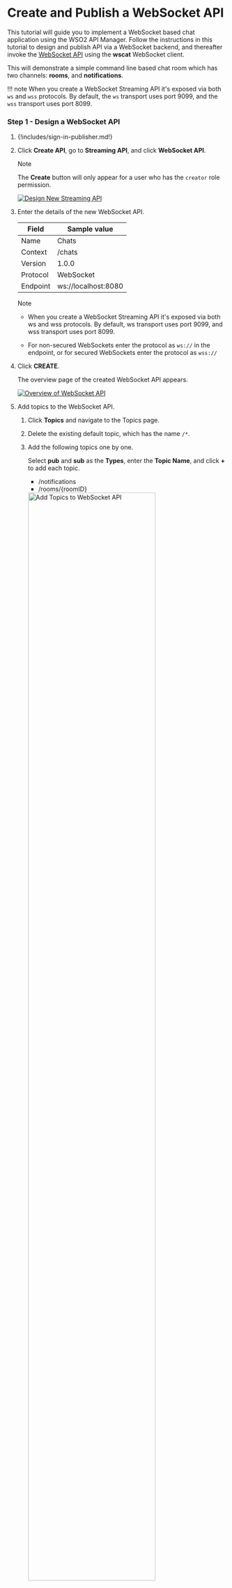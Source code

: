 # Create and Publish a WebSocket API

This tutorial will guide you to implement a WebSocket based chat application using the WSO2 API Manager.
Follow the instructions in this tutorial to design and publish API via a WebSocket backend, and thereafter 
invoke the [WebSocket API]({{base_path}}/use-cases/streaming-usecase/create-streaming-api/create-a-websocket-streaming-api) using the **wscat** WebSocket client.

This will demonstrate a simple command line based chat room which has two channels: **rooms**, and **notifications**.

!!! note
    When you create a WebSocket Streaming API it's exposed via both <code>ws</code> and <code>wss</code> protocols. By default, the <code>ws</code> transport uses port 9099, and the <code>wss</code> transport uses port 8099.

### Step 1 - Design a WebSocket API

1.  {!includes/sign-in-publisher.md!}

2.  Click **Create API**, go to **Streaming API**, and click **WebSocket API**.

     <html><div class="admonition note">
      <p class="admonition-title">Note</p>
      <p>The <b>Create</b> button will only appear for a user who has the <code>creator</code> role permission.</p>
      </div>
     </html>

    [![Design New Streaming API]({{base_path}}/assets/img/design/create-api/streaming-api/design-new-streaming-api.png)]({{base_path}}/assets/img/design/create-api/streaming-api/design-new-streaming-api.png)

3.  Enter the details of the new WebSocket API.

     <table>
     <thead>
     <tr>
     <th><b>Field</b></th>
     <th><b>Sample value</b></th>
     </tr>
     </thead>
     <tbody>
     <tr>
     <td>Name</td>
     <td>Chats</td>
     </tr>
     <tr>
     <td>Context</td>
     <td>/chats</td>
     </tr>
     <tr>
     <td>Version</td>
     <td>1.0.0</td>
     </tr>
     <tr>
     <td>Protocol</td>
     <td>WebSocket</td>
     </tr>
     <tr>
     <td>Endpoint</td>
     <td>ws://localhost:8080</td>
     </tr>
     </tbody>
     </table>

    <html>
     <div class="admonition note">
     <p class="admonition-title">Note</p>
     <ul>
     <li>When you create a WebSocket Streaming API it's exposed via both ws and wss protocols. By default, ws transport uses port 9099, and wss transport uses port 8099.
     </li>
     <li><p>For non-secured WebSockets enter the protocol as <code>ws://</code> in the endpoint, or for secured WebSockets enter the protocol as <code>wss://</code></p></li>
     </ul>
     </div>
     </html>

4.  Click **CREATE**. 

     The overview page of the created WebSocket API appears.

     [![Overview of WebSocket API]({{base_path}}/assets/img/tutorials/streaming-api/websocket-api-overview.png)]({{base_path}}/assets/img/tutorials/streaming-api/websocket-api-overview.png)

5. Add topics to the WebSocket API.

     1. Click **Topics** and navigate to the Topics page.

     2. Delete the existing default topic, which has the name `/*`.

     3. Add the following topics one by one. 
     
           Select **pub** and **sub** as the **Types**, enter the **Topic Name**, and click **+** to add each topic.

          - /notifications
          - /rooms/{roomID}

          <img src="{{base_path}}/assets/img/tutorials/streaming-api/websocket-api-add-topics.png" width="80%" alt="Add Topics to WebSocket API">
          
     4. Expand each topic, provide URL Mappings as follows, and click **Save**.

          | **Topic** | **URL Mapping** |
          |-----------|-----------------|
          | /notifications | /notifications |
          | /rooms/{roomID} | /rooms?room={uri.var.roomID} |

          URL Mapping provided for a topic will be appended to the WebSocket endpoint URL, which was provided when creating the API, and the traffic via the topic will be sent to & received from the resulting URL.

          [![Add URL Mappings to WebSocket API Topics]({{base_path}}/assets/img/tutorials/streaming-api/websocket-api-topic-url-mapping.png)]({{base_path}}/assets/img/tutorials/streaming-api/websocket-api-topic-url-mapping.png)


6. Attach business plans to your WebSocket API.

     1. Click **Subscriptions** and navigate to the Business Plans page.

     2. Select **AsyncGold** and click on **Save**.

           [![Subscriptions of WebSocket API]({{base_path}}/assets/img/tutorials/streaming-api/websocket-api-subscriptions.png)]({{base_path}}/assets/img/tutorials/streaming-api/websocket-api-subscriptions.png)

Now, you have created and configured the WebSocket API successfully.

### Step 2 - Publish the WebSocket API

1. Click **Lifecycle** to navigate to the API lifecycle, and click **Publish** to publish the API to the API Developer Portal.

2. Click **Deployments** to navigate to the Deployments page and click **Deploy New Revision**. 

3. Select **Production and Sandbox**, choose **localhost** as the VHost, and click on **Deploy**.

      <a href="{{base_path}}/assets/img/tutorials/streaming-api/streaming-api-deploy-new-revision.png"><img src="{{base_path}}/assets/img/tutorials/streaming-api/streaming-api-deploy-new-revision.png" width="80%" alt="Deploy New Revision"></a>

### Step 3 - Start the WebSocket Server

1. Download the sample WebSocket server from [WSO2 APIM Samples - GitHub repository](https://github.com/wso2/samples-apim/tree/master/streaming-api-backends/websocket-backend).

2. Go to the `streaming-api-backends/websocket-backend` directory, and install the required dependencies.

     ```sh
     npm install
     ```

3. Start the server.

     ```sh
     npm start
     ```

### Step 4 - Invoke the WebSocket API

1. {!includes/sign-in-devportal.md!}

2. Click on the WebSocket API. 

      The API overview appears.

3. Subscribe to the API.

    1. Click **Subscriptions** to go to the Subscriptions page and click **Subscription & Key Generation Wizard**.
    
           This wizard takes you through the steps of creating a new application, subscribing, generating keys, and generating an access token to invoke the API. 

           <div class="admonition note">
           <p class="admonition-title">Note</p>
           <p> 
           You can use any application (e.g., JWT or OAuth) to subscribe to the API.
           </p>
           </div>

         [![Key Generation Wizard]({{base_path}}/assets/img/tutorials/streaming-api/streaming-api-key-generation-wizard.png)]({{base_path}}/assets/img/tutorials/streaming-api/streaming-api-key-generation-wizard.png)

    2. Copy the authorization token that appears, and click **Finish**.

         [![Authorization Token]({{base_path}}/assets/img/tutorials/streaming-api/streaming-api-subscription-token.png)]({{base_path}}/assets/img/tutorials/streaming-api/streaming-api-subscription-token.png)

4. Try out the operations.
     
      1.  Install **wscat** client. 

           ```sh
           npm install -g wscat
           ```

      2.  Invoke the API's `/notifications` topic with an authorization header by executing the following command.
        
           ``` bash tab="WS"
           wscat -c ws://localhost:9099/chats/1.0.0/notifications -H "Authorization: Bearer [accesstoken]" 
           ```

           ``` bash tab="WSS"
           wscat -n -c wss://localhost:8099/chats/1.0.0/notifications -H "Authorization: Bearer [accesstoken]"
           ```
          
          When the connection is successful, the WebSocket server will send: 
           ```bash
           Subscribed to notifications!
           ```

      3.  In a separate terminal, invoke the API's `/rooms/{roomID}` topic with an authorization header by executing the following command.

           ``` bash tab="WS"
           wscat -c ws://localhost:9099/chats/1.0.0/rooms/room1 -H "Authorization: Bearer [accesstoken]" 
           ```

           ``` bash tab="WSS"
           wscat -n -c wss://localhost:8099/chats/1.0.0/rooms/room1 -H "Authorization: Bearer [accesstoken]"
           ```

          When the connection is successful, the WebSocket server will send:
           ```bash
           You joined room1!
           ```
          This denotes that the first user has connected to `room1`.

          Additionally, the following message will be shown in the terminal where you invoked the `/notifications` topic. This denotes the notification for the above event.
           ```bash
           Someone joined room1!
           ```
          
      4.  In another terminal, invoke the API's `/rooms/{roomID}` topic again. This denotes the second user, who will be connecting to `room1`.
      
           ``` bash tab="WS"
           wscat -c ws://localhost:9099/chats/1.0.0/rooms/room1 -H "Authorization: Bearer [accesstoken]" 
           ```

           ``` bash tab="WSS"
           wscat -n -c wss://localhost:8099/chats/1.0.0/rooms/room1 -H "Authorization: Bearer [accesstoken]"
           ```
          
          You will receive the message: `You joined room1!` in this terminal, along with the corresponding notification in the `notifications` terminal.
          
          As there are two users connected to `room1`, both of them can send and receive chats via `room1`. Try sending messages from both of these terminals back and forth.

          <html>
          <div class="admonition note">
          <p class="admonition-title">Note</p>
          <p>
              There are clients (especially browsers) that do not allow you to add headers to the WebSocket handshake. In such cases, you can send the access token for the WebSocket API invocation as a query parameter named `access_token` by using the command below:
          </p>
          </html>

           ``` bash tab="WS"
           wscat -c "ws://localhost:9099/chats/1.0.0/notifications?access_token=[accesstoken]" 
           ```
  
           ``` bash tab="WSS"
           wscat -n -c "wss://localhost:8099/chats/1.0.0/notifications?access_token=[accesstoken]"
           ```

          </div>

          <html>
          <div class="admonition note">
          <p class="admonition-title">Note</p>
          <p>
          `BasicAuth` and `API Key` do not work for the security of WebSocket APIs.</p>
          </div></html>

You have successfully created and published your first WebSocket API, subscribed to it, obtained an access token for testing, and tested your API with the access token.

### Troubleshooting

If you require more detailed logs in the WebSocket API flow in order to troubleshoot and debug an error in your scenario, see [Troubleshooting WebSocket APIs]({{base_path}}/troubleshooting/troubleshooting-websocket-api/).